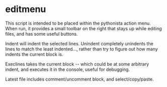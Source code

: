 editmenu
================

This script is intended to be placed within the pythonista action menu.  When run, it provides a small toolbar on the right that stays up while editing files, and has some useful buttons.

Indent will indent the selected lines.  Unindent completely unindents the lines to match the least indented..., rather than try to figure out how many indents the current block is.

Execlines takes the current block -- which could be at some arbitrary indent, and executes it in the console, useful for debugging.

Latest file includes comment/uncomment block, and select/copy/paste.
